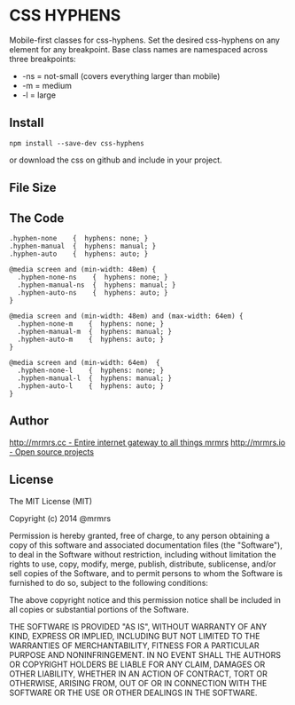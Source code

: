 # CSS HYPHENS

  Mobile-first classes for css-hyphens.
  Set the desired css-hyphens on any element for any breakpoint.
  Base class names are namespaced across three breakpoints:

*  -ns = not-small (covers everything larger than mobile)
*  -m  = medium
*  -l  = large

## Install
```
npm install --save-dev css-hyphens
```
or download the css on github and include in your project.

## File Size


## The Code
```
.hyphen-none    {  hyphens: none; }
.hyphen-manual  {  hyphens: manual; }
.hyphen-auto    {  hyphens: auto; }

@media screen and (min-width: 48em) {
  .hyphen-none-ns    {  hyphens: none; }
  .hyphen-manual-ns  {  hyphens: manual; }
  .hyphen-auto-ns    {  hyphens: auto; }
}

@media screen and (min-width: 48em) and (max-width: 64em) {
  .hyphen-none-m    {  hyphens: none; }
  .hyphen-manual-m  {  hyphens: manual; }
  .hyphen-auto-m    {  hyphens: auto; }
}

@media screen and (min-width: 64em)  {
  .hyphen-none-l    {  hyphens: none; }
  .hyphen-manual-l  {  hyphens: manual; }
  .hyphen-auto-l    {  hyphens: auto; }
}

```

## Author

[http://mrmrs.cc - Entire internet gateway to all things mrmrs](http://mrmrs.cc)
[http://mrmrs.io - Open source projects](http://mrmrs.io)

## License

The MIT License (MIT)

Copyright (c) 2014 @mrmrs

Permission is hereby granted, free of charge, to any person obtaining a copy
of this software and associated documentation files (the "Software"), to deal
in the Software without restriction, including without limitation the rights
to use, copy, modify, merge, publish, distribute, sublicense, and/or sell
copies of the Software, and to permit persons to whom the Software is
furnished to do so, subject to the following conditions:

The above copyright notice and this permission notice shall be included in
all copies or substantial portions of the Software.

THE SOFTWARE IS PROVIDED "AS IS", WITHOUT WARRANTY OF ANY KIND, EXPRESS OR
IMPLIED, INCLUDING BUT NOT LIMITED TO THE WARRANTIES OF MERCHANTABILITY,
FITNESS FOR A PARTICULAR PURPOSE AND NONINFRINGEMENT. IN NO EVENT SHALL THE
AUTHORS OR COPYRIGHT HOLDERS BE LIABLE FOR ANY CLAIM, DAMAGES OR OTHER
LIABILITY, WHETHER IN AN ACTION OF CONTRACT, TORT OR OTHERWISE, ARISING FROM,
OUT OF OR IN CONNECTION WITH THE SOFTWARE OR THE USE OR OTHER DEALINGS IN
THE SOFTWARE.

